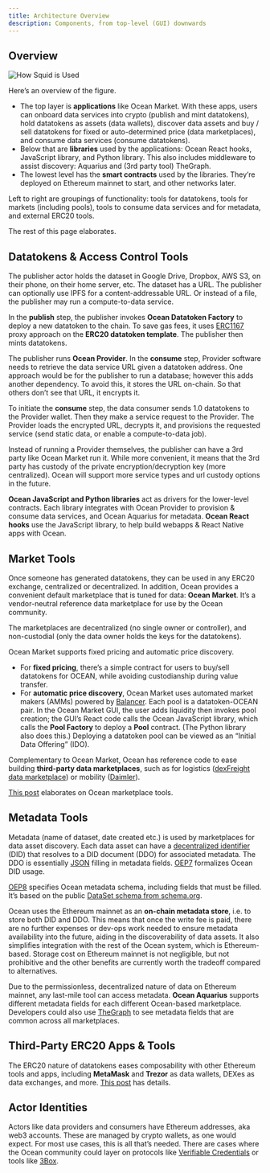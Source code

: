 ```yaml
---
title: Architecture Overview
description: Components, from top-level (GUI) downwards 
---
```


## Overview


![How Squid is Used](images/ocean-squid-ecosystem.png)

Here’s an overview of the figure.

- The top layer is **applications** like Ocean Market. With these apps, users can onboard data services into crypto (publish and mint datatokens), hold datatokens as assets (data wallets), discover data assets and buy / sell datatokens for fixed or auto-determined price (data marketplaces), and consume data services (consume datatokens).
- Below that are **libraries** used by the applications: Ocean React hooks, JavaScript library, and Python library. This also includes middleware to assist discovery: Aquarius and (3rd party tool) TheGraph.
- The lowest level has the **smart contracts** used by the libraries. They’re deployed on Ethereum mainnet to start, and other networks later.

Left to right are groupings of functionality: tools for datatokens, tools for markets (including pools), tools to consume data services and for metadata, and external ERC20 tools.

The rest of this page elaborates.

## Datatokens & Access Control Tools

The publisher actor holds the dataset in Google Drive, Dropbox, AWS S3, on their phone, on their home server, etc. The dataset has a URL. The publisher can optionally use IPFS for a content-addressable URL. Or instead of a file, the publisher may run a compute-to-data service.

In the **publish** step, the publisher invokes **Ocean Datatoken Factory** to deploy a new datatoken to the chain. To save gas fees, it uses [ERC1167](https://eips.ethereum.org/EIPS/eip-1167) proxy approach on the **ERC20 datatoken template**. The publisher then mints datatokens.

The publisher runs **Ocean Provider**. In the **consume** step, Provider software needs to retrieve the data service URL given a datatoken address. One approach would be for the publisher to run a database; however this adds another dependency. To avoid this, it stores the URL on-chain. So that others don’t see that URL, it encrypts it.

To initiate the **consume** step, the data consumer sends 1.0 datatokens to the Provider wallet. Then they make a service request to the Provider. The Provider loads the encrypted URL, decrypts it, and provisions the requested service (send static data, or enable a compute-to-data job).

Instead of running a Provider themselves, the publisher can have a 3rd party like Ocean Market run it. While more convenient, it means that the 3rd party has custody of the private encryption/decryption key (more centralized). Ocean will support more service types and url custody options in the future.

**Ocean JavaScript and Python libraries** act as drivers for the lower-level contracts. Each library integrates with Ocean Provider to provision & consume data services, and Ocean Aquarius for metadata. **Ocean React hooks** use the JavaScript library, to help build webapps & React Native apps with Ocean.

## Market Tools

Once someone has generated datatokens, they can be used in any ERC20 exchange, centralized or decentralized. In addition, Ocean provides a convenient default marketplace that is tuned for data: **Ocean Market**. It’s a vendor-neutral reference data marketplace for use by the Ocean community.

The marketplaces are decentralized (no single owner or controller), and non-custodial (only the data owner holds the keys for the datatokens).

Ocean Market supports fixed pricing and automatic price discovery.

- For **fixed pricing**, there’s a simple contract for users to buy/sell datatokens for OCEAN, while avoiding custodianship during value transfer.
- For **automatic price discovery**, Ocean Market uses automated market makers (AMMs) powered by [Balancer](https://www.balancer.finance). Each pool is a datatoken-OCEAN pair. In the Ocean Market GUI, the user adds liquidity then invokes pool creation; the GUI’s React code calls the Ocean JavaScript library, which calls the **Pool Factory** to deploy a **Pool** contract. (The Python library also does this.) Deploying a datatoken pool can be viewed as an “Initial Data Offering” (IDO).

Complementary to Ocean Market, Ocean has reference code to ease building **third-party data marketplaces**, such as for logistics ([dexFreight data marketplace](https://blog.oceanprotocol.com/dexfreight-ocean-protocol-partner-to-enable-transportation-logistics-companies-to-monetize-data-7aa839195ac)) or mobility ([Daimler](https://blog.oceanprotocol.com/ocean-protocol-delivers-proof-of-concept-for-daimler-ag-in-collaboration-with-daimler-south-east-564aa7d959ca)).

[This post](https://blog.oceanprotocol.com/ocean-market-an-open-source-community-marketplace-for-data-4b99bedacdc3) elaborates on Ocean marketplace tools.

## Metadata Tools

Metadata (name of dataset, date created etc.) is used by marketplaces for data asset discovery. Each data asset can have a [decentralized identifier](https://w3c-ccg.github.io/did-spec/) (DID) that resolves to a DID document (DDO) for associated metadata. The DDO is essentially [JSON](https://www.json.org/) filling in metadata fields. [OEP7](https://github.com/oceanprotocol/OEPs/tree/master/7) formalizes Ocean DID usage.

[OEP8](https://github.com/oceanprotocol/OEPs/tree/master/8) specifies Ocean metadata schema, including fields that must be filled. It’s based on the public [DataSet schema from schema.org](https://schema.org/Dataset).

Ocean uses the Ethereum mainnet as an **on-chain metadata store**, i.e. to store both DID and DDO. This means that once the write fee is paid, there are no further expenses or dev-ops work needed to ensure metadata availability into the future, aiding in the discoverability of data assets. It also simplifies integration with the rest of the Ocean system, which is Ethereum-based. Storage cost on Ethereum mainnet is not negligible, but not prohibitive and the other benefits are currently worth the tradeoff compared to alternatives.

Due to the permissionless, decentralized nature of data on Ethereum mainnet, any last-mile tool can access metadata. **Ocean Aquarius** supports different metadata fields for each different Ocean-based marketplace. Developers could also use [TheGraph](https://www.thegraph.com) to see metadata fields that are common across all marketplaces.

## Third-Party ERC20 Apps & Tools

The ERC20 nature of datatokens eases composability with other Ethereum tools and apps, including **MetaMask** and **Trezor** as data wallets, DEXes as data exchanges, and more. [This post](https://blog.oceanprotocol.com/ocean-datatokens-from-money-legos-to-data-legos-4f867cec1837) has details.

## Actor Identities

Actors like data providers and consumers have Ethereum addresses, aka web3 accounts. These are managed by crypto wallets, as one would expect. For most use cases, this is all that’s needed. There are cases where the Ocean community could layer on protocols like [Verifiable Credentials](https://www.w3.org/TR/vc-data-model/) or tools like [3Box](https://3box.io/).

